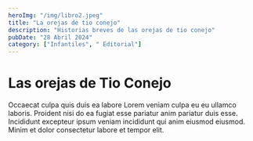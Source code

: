 ```yaml
---
heroImg: "/img/libro2.jpeg"
title: "La orejas de tio conejo"
description: "Historias breves de las orejas de tio conejo"
pubDate: "28 Abril 2024"
category: ["Infantiles", " Editorial"]
---
```


# Las orejas de Tio Conejo

Occaecat culpa quis duis ea labore Lorem veniam culpa eu eu ullamco laboris. Proident nisi do ea fugiat esse pariatur anim pariatur duis esse. Incididunt excepteur ipsum veniam incididunt qui anim eiusmod eiusmod. Minim et dolor consectetur labore et tempor elit.
